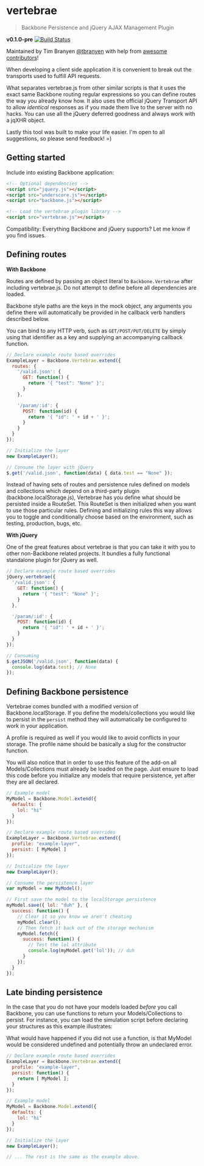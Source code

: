 vertebrae
=========

> Backbone Persistence and jQuery AJAX Management Plugin

**v0.1.0-pre** [![Build
Status](https://travis-ci.org/tbranyen/vertebrae.png?branch=master)](https://travis-ci.org/tbranyen/vertebrae)

Maintained by Tim Branyen [@tbranyen](http://twitter.com/tbranyen) with help
from [awesome
contributors](https://github.com/tbranyen/vertebrae/contributors)!

When developing a client side application it is convenient to break out the
transports used to fulfill API requests.

What separates vertebrae.js from other similar scripts is that it uses the
exact same Backbone routing regular expressions so you can define routes the
way you already know how.  It also uses the official jQuery Transport API to
allow *identical* responses as if you made them live to the server with no
hacks.  You can use all the jQuery deferred goodness and always work with a
jqXHR object.

Lastly this tool was built to make your life easier.  I'm open to all
suggestions, so please send feedback! =)

## Getting started ##

Include into existing Backbone application:

``` html
<!-- Optional dependencies -->
<script src="jquery.js"></script>
<script src="underscore.js"></script>
<script src="backbone.js"></script>

<!-- Load the vertebrae plugin library -->
<script src="vertebrae.js"></script>
```

Compatibility: Everything Backbone and jQuery supports? Let me know if you find
issues.

## Defining routes ##

__With Backbone__

Routes are defined by passing an object literal to `Backbone.Vertebrae` after
including vertebrae.js.  Do not attempt to define before all dependencies are
loaded.

Backbone style paths are the keys in the mock object, any arguments you 
define there will automatically be provided in he callback verb handlers
described below.

You can bind to any HTTP verb, such as `GET/POST/PUT/DELETE` by simply using 
that identifier as a key and supplying an accompanying callback function.


``` javascript
// Declare example route based overrides
ExampleLayer = Backbone.Vertebrae.extend({
  routes: {
    '/valid.json': {
      GET: function() {
        return '{ "test": "None" }';
      }
    },

    '/param/:id': {
      POST: function(id) {
        return '{ "id": ' + id + ' }';
      }
    }
  }
});

// Initialize the layer
new ExampleLayer();

// Consume the layer with jQuery
$.get('/valid.json', function(data) { data.test == "None" });

```
Instead of having sets of routes and persistence rules defined on models and
collections which depend on a third-party plugin (backbone.localStorage.js),
Vertebrae has you define what should be persisted inside a RouteSet.  This
RouteSet is then initialized when you want to use those particular rules.
Defining and initializing rules this way allows you to toggle and conditionally
choose based on the environment, such as testing, production, bugs, etc.

__With jQuery__

One of the great features about vertebrae is that you can take it with you to
other non-Backbone related projects.  It bundles a fully functional standalone 
plugin for jQuery as well.

``` javascript
// Declare example route based overrides
jQuery.vertebrae({
  '/valid.json': {
    GET: function() {
      return '{ "test": "None" }';
    }
  },

  '/param/:id': {
    POST: function(id) {
      return '{ "id": ' + id + ' }';
    }
  }
});

// Consuming
$.getJSON('/valid.json', function(data) {
  console.log(data.test); // None
});
```

## Defining Backbone persistence ##

Vertebrae comes bundled with a modified version of Backbone.localStorage.  If
you define the models/collections you would like to persist in the `persist`
method they will automatically be configured to work in your application.

A profile is required as well if you would like to avoid conflicts in your
storage.  The profile name should be basically a slug for the constructor
function.

You will also notice that in order to use this feature of the add-on all
Models/Collections must already be loaded on the page.  Just ensure to
load this code before you initialize any models that require persistence,
yet after they are all declared.

``` javascript
// Example model
MyModel = Backbone.Model.extend({
  defaults: {
    lol: "hi"
  }
});

// Declare example route based overrides
ExampleLayer = Backbone.Vertebrae.extend({
  profile: "example-layer",
  persist: [ MyModel ]
});

// Initialize the layer
new ExampleLayer();

// Consume the persistence layer
var myModel = new MyModel();

// First save the model to the localStorage persistence
myModel.save({ lol: "duh" }, {
  success: function() {
    // Clear it so you know we aren't cheating
    myModel.clear();
    // Then fetch it back out of the storage mechanism
    myModel.fetch({
      success: function() {
        // Test the lol attribute
        console.log(myModel.get('lol')); // duh
      }
    });
  }
});
```

## Late binding persistence ##

In the case that you do not have your models loaded *before* you call Backbone,
you can use functions to return your Models/Collections to persist.  For
instance, you can load the simulation script before declaring your structures
as this example illustrates:

What would have happened if you did not use a function, is that MyModel would
be considered undefined and potentially throw an undeclared error.

``` javascript
// Declare example route based overrides
ExampleLayer = Backbone.Vertebrae.extend({
  profile: "example-layer",
  persist: function() {
    return [ MyModel ];
  }
});

// Example model
MyModel = Backbone.Model.extend({
  defaults: {
    lol: "hi"
  }
});

// Initialize the layer
new ExampleLayer();

// ... The rest is the same as the example above.
```
